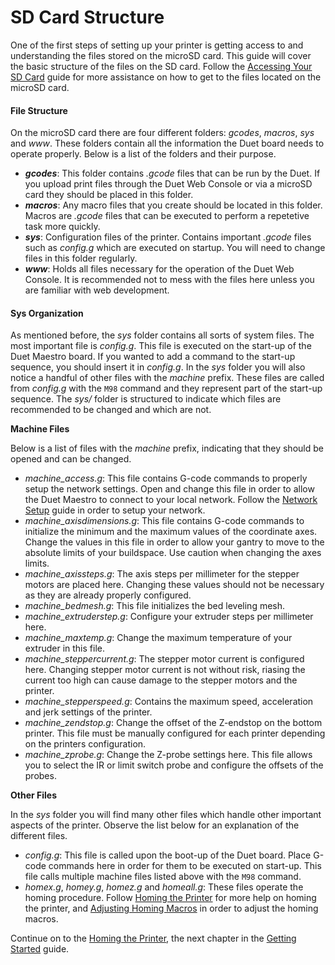 # SD Card Structure

One of the first steps of setting up your printer is getting access to and understanding the files stored on the microSD card. This guide will cover the basic structure of the files on the SD card. Follow the [Accessing Your SD Card](http://promega.printm3d.com/books/user-manual/page/accessing-your-sd-card) guide for more assistance on how to get to the files located on the microSD card.

#### File Structure

On the microSD card there are four different folders: _gcodes_, _macros_, _sys_ and _www_. These folders contain all the information the Duet board needs to operate properly. Below is a list of the folders and their purpose.

* _**gcodes**_: This folder contains _.gcode_ files that can be run by the Duet. If you upload print files through the Duet Web Console or via a microSD card they should be placed in this folder.
* _**macros**_: Any macro files that you create should be located in this folder. Macros are _.gcode_ files that can be executed to perform a repetetive task more quickly.
* _**sys**_: Configuration files of the printer. Contains important _.gcode_ files such as _config.g_ which are executed on startup. You will need to change files in this folder regularly.
* _**www**_: Holds all files necessary for the operation of the Duet Web Console. It is recommended not to mess with the files here unless you are familiar with web development.

#### Sys Organization

As mentioned before, the _sys_ folder contains all sorts of system files. The most important file is _config.g_. This file is executed on the start-up of the Duet Maestro board. If you wanted to add a command to the start-up sequence, you should insert it in _config.g_. In the _sys_ folder you will also notice a handful of other files with the _machine_ prefix. These files are called from _config.g_ with the `M98` command and they represent part of the start-up sequence. The _sys/_ folder is structured to indicate which files are recommended to be changed and which are not.

**Machine Files**

Below is a list of files with the _machine_ prefix, indicating that they should be opened and can be changed.

* _machine\_access.g_: This file contains G-code commands to properly setup the network settings. Open and change this file in order to allow the Duet Maestro to connect to your local network. Follow the [Network Setup](http://promega.printm3d.com/books/user-manual/page/network-setup) guide in order to setup your network.
* _machine\_axisdimensions.g_: This file contains G-code commands to initialize the minimum and the maximum values of the coordinate axes. Change the values in this file in order to allow your gantry to move to the absolute limits of your buildspace. Use caution when changing the axes limits.
* _machine\_axissteps.g_: The axis steps per millimeter for the stepper motors are placed here. Changing these values should not be necessary as they are already properly configured.
* _machine\_bedmesh.g_: This file initializes the bed leveling mesh.
* _machine\_extruderstep.g_: Configure your extruder steps per millimeter here.
* _machine\_maxtemp.g_: Change the maximum temperature of your extruder in this file.
* _machine\_steppercurrent.g_: The stepper motor current is configured here. Changing stepper motor current is not without risk, riasing the current too high can cause damage to the stepper motors and the printer.
* _machine\_stepperspeed.g_: Contains the maximum speed, acceleration and jerk settings of the printer.
* _machine\_zendstop.g_: Change the offset of the Z-endstop on the bottom printer. This file must be manually configured for each printer depending on the printers configuration.
* _machine\_zprobe.g_: Change the Z-probe settings here. This file allows you to select the IR or limit switch probe and configure the offsets of the probes.

**Other Files**

In the _sys_ folder you will find many other files which handle other important aspects of the printer. Observe the list below for an explanation of the different files.

* _config.g_: This file is called upon the boot-up of the Duet board. Place G-code commands here in order for them to be executed on start-up. This file calls multiple machine files listed above with the `M98` command.
* _homex.g_, _homey.g_, _homez.g_ and _homeall.g_: These files operate the homing procedure. Follow [Homing the Printer](http://promega.printm3d.com/books/user-manual/page/homing-the-printer) for more help on homing the printer, and [Adjusting Homing Macros](http://promega.printm3d.com/books/user-manual/page/adjusting-homing-macros) in order to adjust the homing macros.

Continue on to the [Homing the Printer](http://promega.printm3d.com/books/user-manual/page/homing-the-printer), the next chapter in the [Getting Started](http://promega.printm3d.com/books/user-manual/chapter/getting-started) guide.

